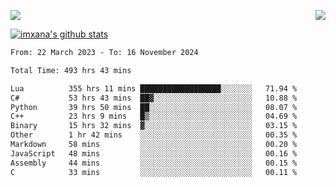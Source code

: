 <p>
  <a href="https://count.getloli.com/"><img src="https://count.getloli.com/get/@xana.readme?theme=moebooru-h"></a>
  <img src="https://weather-icon.journeyad.repl.co/@hangzhou?v=1" align="right">
</p>


<a href="https://github.com/imxana"><img align="center" src="https://github-readme-stats.vercel.app/api?username=imxana&show_icons=true&include_all_commits=true&hide_border=tru&custom_title=imxana%27s%20Github%20Stats" alt="imxana's github stats" /></a> 

<!--START_SECTION:waka-->

```txt
From: 22 March 2023 - To: 16 November 2024

Total Time: 493 hrs 43 mins

Lua          355 hrs 11 mins ██████████████████░░░░░░░   71.94 %
C#           53 hrs 43 mins  ██▓░░░░░░░░░░░░░░░░░░░░░░   10.88 %
Python       39 hrs 50 mins  ██░░░░░░░░░░░░░░░░░░░░░░░   08.07 %
C++          23 hrs 9 mins   █▒░░░░░░░░░░░░░░░░░░░░░░░   04.69 %
Binary       15 hrs 32 mins  ▓░░░░░░░░░░░░░░░░░░░░░░░░   03.15 %
Other        1 hr 42 mins    ░░░░░░░░░░░░░░░░░░░░░░░░░   00.35 %
Markdown     58 mins         ░░░░░░░░░░░░░░░░░░░░░░░░░   00.20 %
JavaScript   48 mins         ░░░░░░░░░░░░░░░░░░░░░░░░░   00.16 %
Assembly     44 mins         ░░░░░░░░░░░░░░░░░░░░░░░░░   00.15 %
C            33 mins         ░░░░░░░░░░░░░░░░░░░░░░░░░   00.11 %
```

<!--END_SECTION:waka-->
